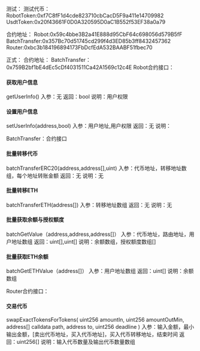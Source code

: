 测试：
测试代币：
RobotToken:0xf7C8fF1d4cde823710cbCacD5F9a411e14709982
UsdtToken:0x20f43661F0D0A320595D0aC1B552f53EF38a0a79

合约地址：
Robot:0x59c4bbe3B2a41E888d95CbF64c698056d579B5fF
BatchTransfer:0x357Bc70d51745cd299f4d3ED85b3ff8432457362
Router:0xbc3b184196894173FbDcfEdA532BAABF51fbec70

正式：
合约地址：
BatchTransfer：0x759B2bf1bE4dEc5cDf4031511Ca42A1569c12c4E
Robot合约接口：

#### 获取用户信息
getUserInfo()
入参：无
返回：bool
说明：用户权限
#### 设置用户信息
setUserInfo(address,bool)
入参：用户地址,用户权限
返回：无
说明：

BatchTransfer：合约接口

#### 批量转移代币
batchTransferERC20(address,address[],uint)
入参：代币地址，转移地址数组，每个地址转账金额
返回：无
说明：无


#### 批量转移ETH
batchTransferETH(address[])
入参：转移地址数组
返回：无
说明：无

#### 批量获取余额与授权额度
batchGetValue（address,address,address[]）
入参：代币地址，路由地址，用户地址数组
返回：uint[],uint[]
说明：余额数组，授权额度数组[]

#### 批量获取ETH余额
batchGetETHValue（address[]）
入参：用户地址数组
返回：uint[]
说明：余额数组

Router合约接口：

#### 交易代币
swapExactTokensForTokens(
        uint256 amountIn,
        uint256 amountOutMin,
        address[] calldata path,
        address to,
        uint256 deadline
    )
入参：输入金额，最小输出金额，[卖出代币地址，买入代币地址]，买入代币转移地址，结束时间
返回：uint256[]
说明：输入代币数量及输出代币数量数组
